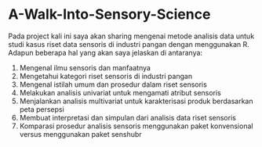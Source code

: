 # A-Walk-Into-Sensory-Science

Pada project kali ini saya akan sharing mengenai metode analisis data untuk studi kasus riset data sensoris di industri pangan dengan menggunakan R.
Adapun beberapa hal yang akan saya jelaskan di antaranya:
1. Mengenal ilmu sensoris dan manfaatnya
2. Mengetahui kategori riset sensoris di industri pangan
3. Mengenal istilah umum dan prosedur dalam riset sensoris
4. Melakukan analisis univariat untuk mengamati atribut sensoris
5. Menjalankan analisis multivariat untuk karakterisasi produk berdasarkan peta persepsi
6. Membuat interpretasi dan simpulan dari analisis data riset sensoris
7. Komparasi prosedur analisis sensoris menggunakan paket konvensional versus menggunakan paket senshubr
